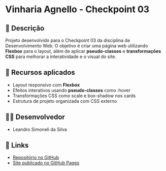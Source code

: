 # Vinharia Agnello - Checkpoint 03

## 📝 Descrição
Projeto desenvolvido para o Checkpoint 03 da disciplina de Desenvolvimento Web. O objetivo é criar uma página web utilizando **Flexbox** para o layout, além de aplicar **pseudo-classes** e **transformações CSS** para melhorar a interatividade e o visual do site.

## 🔧 Recursos aplicados
- Layout responsivo com **Flexbox**
- Efeitos interativos usando **pseudo-classes** como :hover
- Transformações CSS como scale e box-shadow nos cards
- Estrutura de projeto organizada com CSS externo

## 👨‍💻 Desenvolvedor
- Leandro Simoneli da Silva

## 🔗 Links
- [Repositório no GitHub](https://github.com/Leo010906/vinharia_agnello_front.git)
- [Site publicado no GitHub Pages](https://leo010906.github.io/vinharia_agnello_front/)
